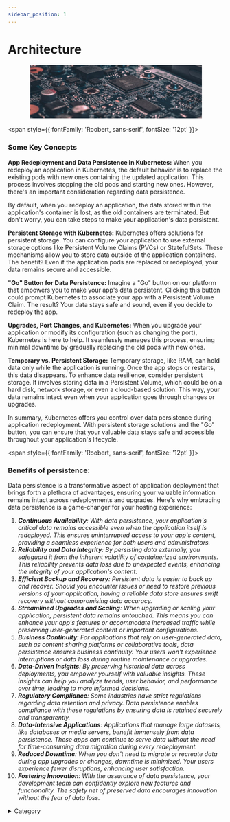 ```yaml
---
sidebar_position: 1
---
```




# Architecture

<p align="center">
  <img src="/img/ohh.jpg" alt="Alt Text" width="400"/>
</p>

<span style={{ fontFamily: 'Roobert, sans-serif', fontSize: '12pt' }}>

### Some Key Concepts

**App Redeployment and Data Persistence in Kubernetes:** When you redeploy an application in Kubernetes, the default behavior is to replace the existing pods with new ones containing the updated application. This process involves stopping the old pods and starting new ones. However, there's an important consideration regarding data persistence.

By default, when you redeploy an application, the data stored within the application's container is lost, as the old containers are terminated. But don't worry, you can take steps to make your application's data persistent.

**Persistent Storage with Kubernetes:** Kubernetes offers solutions for persistent storage. You can configure your application to use external storage options like Persistent Volume Claims (PVCs) or StatefulSets. These mechanisms allow you to store data outside of the application containers. The benefit? Even if the application pods are replaced or redeployed, your data remains secure and accessible.

**"Go" Button for Data Persistence:** Imagine a "Go" button on our platform that empowers you to make your app's data persistent. Clicking this button could prompt Kubernetes to associate your app with a Persistent Volume Claim. The result? Your data stays safe and sound, even if you decide to redeploy the app.

**Upgrades, Port Changes, and Kubernetes:** When you upgrade your application or modify its configuration (such as changing the port), Kubernetes is here to help. It seamlessly manages this process, ensuring minimal downtime by gradually replacing the old pods with new ones.

**Temporary vs. Persistent Storage:** Temporary storage, like RAM, can hold data only while the application is running. Once the app stops or restarts, this data disappears. To enhance data resilience, consider persistent storage. It involves storing data in a Persistent Volume, which could be on a hard disk, network storage, or even a cloud-based solution. This way, your data remains intact even when your application goes through changes or upgrades.

In summary, Kubernetes offers you control over data persistence during application redeployment. With persistent storage solutions and the "Go" button, you can ensure that your valuable data stays safe and accessible throughout your application's lifecycle.

</span>


<span style={{ fontFamily: 'Roobert, sans-serif', fontSize: '12pt' }}>

### Benefits of persistence:

Data persistence is a transformative aspect of application deployment that brings forth a plethora of advantages, ensuring your valuable information remains intact across redeployments and upgrades. Here's why embracing data persistence is a game-changer for your hosting experience:

1. _**Continuous Availability**: With data persistence, your application's critical data remains accessible even when the application itself is redeployed. This ensures uninterrupted access to your app's content, providing a seamless experience for both users and administrators._
2. _**Reliability and Data Integrity**: By persisting data externally, you safeguard it from the inherent volatility of containerized environments. This reliability prevents data loss due to unexpected events, enhancing the integrity of your application's content._
3. _**Efficient Backup and Recovery**: Persistent data is easier to back up and recover. Should you encounter issues or need to restore previous versions of your application, having a reliable data store ensures swift recovery without compromising data accuracy._
4. _**Streamlined Upgrades and Scaling**: When upgrading or scaling your application, persistent data remains untouched. This means you can enhance your app's features or accommodate increased traffic while preserving user-generated content or important configurations._
5. _**Business Continuity**: For applications that rely on user-generated data, such as content sharing platforms or collaborative tools, data persistence ensures business continuity. Your users won't experience interruptions or data loss during routine maintenance or upgrades._
6. _**Data-Driven Insights**: By preserving historical data across deployments, you empower yourself with valuable insights. These insights can help you analyze trends, user behavior, and performance over time, leading to more informed decisions._
7. _**Regulatory Compliance**: Some industries have strict regulations regarding data retention and privacy. Data persistence enables compliance with these regulations by ensuring data is retained securely and transparently._
8. _**Data-Intensive Applications**: Applications that manage large datasets, like databases or media servers, benefit immensely from data persistence. These apps can continue to serve data without the need for time-consuming data migration during every redeployment._
9. _**Reduced Downtime**: When you don't need to migrate or recreate data during app upgrades or changes, downtime is minimized. Your users experience fewer disruptions, enhancing user satisfaction._
10. _**Fostering Innovation**: With the assurance of data persistence, your development team can confidently explore new features and functionality. The safety net of preserved data encourages innovation without the fear of data loss._

<details>

<summary>Category</summary>

Kubernetes, cloud computing, DevOps, cloud services, hosting platform, container orchestration, cloud infrastructure, cloud deployment, cloud management, cloud technology, cloud solutions&#x20;

</details>

</span>


